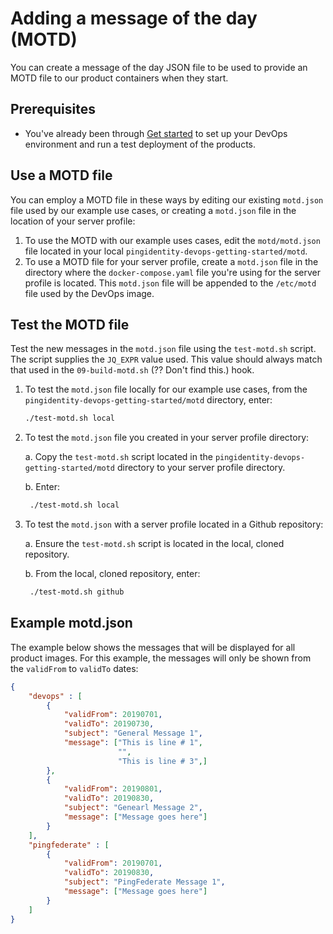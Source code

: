 # Adding a message of the day (MOTD)

You can create a message of the day JSON file to be used to provide an MOTD file to our product containers when they start.

## Prerequisites

* You've already been through [Get started](getStarted.md) to set up your DevOps environment and run a test deployment of the products.

## Use a MOTD file

You can employ a MOTD file in these ways by editing our existing `motd.json` file used by our example use cases, or creating a `motd.json` file in the location of your server profile:

1. To use the MOTD with our example uses cases, edit the
`motd/motd.json` file located in your local `pingidentity-devops-getting-started/motd`.
2. To use a MOTD file for your server profile, create a `motd.json` file in the directory where the `docker-compose.yaml` file you're using for the server profile is located. This `motd.json` file will be appended to the `/etc/motd` file used by the DevOps image.

## Test the MOTD file

Test the new messages in the `motd.json` file using the `test-motd.sh` script. The script supplies the `JQ_EXPR` value used. This value should always match that used in the `09-build-motd.sh` (?? Don't find this.) hook.


1. To test the `motd.json` file locally for our example use cases, from the `pingidentity-devops-getting-started/motd` directory, enter:

   ```bash
   ./test-motd.sh local
   ```

2. To test the `motd.json` file you created in your server profile directory:
  
   a. Copy the `test-motd.sh` script located in the `pingidentity-devops-getting-started/motd` directory to your server profile directory.

   b. Enter:

   ```bash
    ./test-motd.sh local
   ```

3. To test the `motd.json` with a server profile located in a Github repository:

   a. Ensure the `test-motd.sh` script is located in the local, cloned repository.
   
   b. From the local, cloned repository, enter:

   ```bash
    ./test-motd.sh github
   ```

## Example motd.json

The example below shows the messages that will be displayed for all product images. For this example, the messages will only be shown from the `validFrom` to `validTo` dates:

```json
{
    "devops" : [
        {
            "validFrom": 20190701,
            "validTo": 20190730,
            "subject": "General Message 1",
            "message": ["This is line # 1",
                        "",
                        "This is line # 3",]
        },     
        {
            "validFrom": 20190801,
            "validTo": 20190830,
            "subject": "Genearl Message 2",
            "message": ["Message goes here"]
        }
    ],
    "pingfederate" : [
        {
            "validFrom": 20190701,
            "validTo": 20190830,
            "subject": "PingFederate Message 1",
            "message": ["Message goes here"]
        }
    ]
}
```
